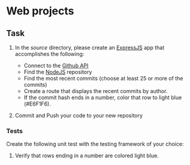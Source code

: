 # Web projects

## Task

1. In the *source* directory, please create an [ExpressJS][express] app that accomplishes the following:

    - Connect to the [Github API][github-api]
    - Find the [NodeJS][nodejs] repository
    - Find the most recent commits (choose at least 25 or more of the commits)
    - Create a route that displays the recent commits by author.
    - If the commit hash ends in a number, color that row to light blue (#E6F1F6).
1. Commit and Push your code to your new repository

### Tests

Create the following unit test with the testing framework of your choice:

1.  Verify that rows ending in a number are colored light blue.

[github-api]: http://developer.github.com/
[nodejs]: https://github.com/nodejs/node
[express]: http://expressjs.com/